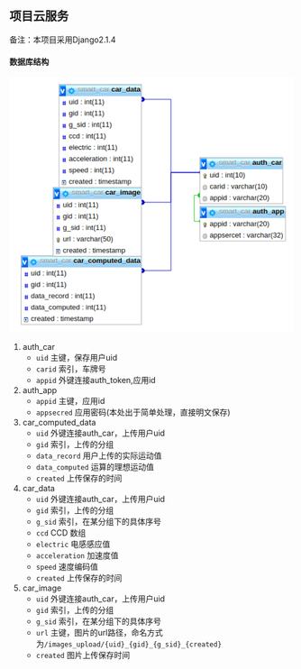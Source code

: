 ## 项目云服务
备注：本项目采用Django2.1.4

#### 数据库结构

![](/screenshot/database.png)

1. auth_car
   - `uid` 主键，保存用户uid
   - `carid` 索引，车牌号
   - `appid` 外键连接auth_token,应用id
2. auth_app
   - `appid` 主键，应用id
   - `appsecred` 应用密码(本处出于简单处理，直接明文保存)
3. car_computed_data
   - `uid` 外键连接auth_car，上传用户uid
   - `gid` 索引，上传的分组
   - `data_record` 用户上传的实际运动值
   - `data_computed` 运算的理想运动值
   - `created` 上传保存的时间
4. car_data
   - `uid` 外键连接auth_car，上传用户uid
   - `gid` 索引，上传的分组
   - `g_sid` 索引，在某分组下的具体序号
   - `ccd` CCD 数组
   - `electric`  电感感应值
   - `acceleration`  加速度值
   - `speed`  速度编码值
   - `created` 上传保存的时间
5. car_image
   - `uid` 外键连接auth_car，上传用户uid
   - `gid` 索引，上传的分组
   - `g_sid` 索引，在某分组下的具体序号
   - `url` 主键，图片的url路径，命名方式为`/images_upload/{uid}_{gid}_{g_sid}_{created}`
   - `created` 图片上传保存时间